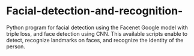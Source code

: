 # Facial-detection-and-recognition-
Python program for facial detection using the Facenet Google model with triple loss, and face detection using CNN.
This available scripts enable to detect, recognize landmarks on faces, and recognize the identity of the person. 
